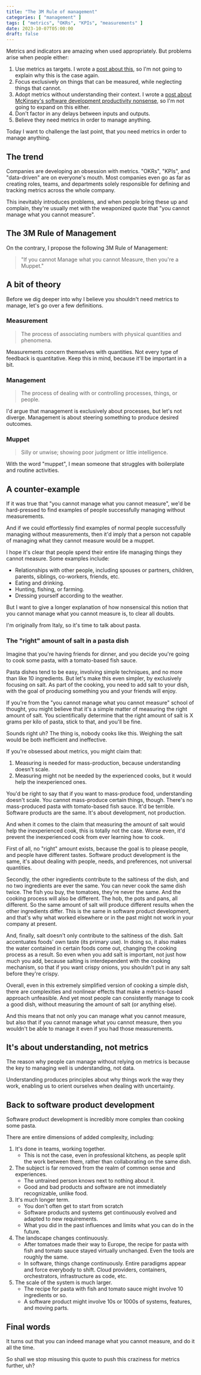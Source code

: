 ```yaml
---
title: "The 3M Rule of management"
categories: [ "management" ]
tags: [ "metrics", "OKRs", "KPIs", "measurements" ]
date: 2023-10-07T05:00:00
draft: false
---
```


Metrics and indicators are amazing when used appropriately. But problems arise when people either:

1. Use metrics as targets. I wrote a [post about this](https://sollecitom.github.io/software-product-development-blog/posts/2023/2023-07-09-management-by-objectives-is-wishful-thinking/), so I'm not going to explain why this is the case again.
2. Focus exclusively on things that can be measured, while neglecting things that cannot.
3. Adopt metrics without understanding their context. I wrote a [post about McKinsey's software development productivity nonsense](https://sollecitom.github.io/software-product-development-blog/posts/2023/2023-08-31-developer-productivity-fuss/), so I'm not going to expand on this either.
4. Don't factor in any delays between inputs and outputs.
5. Believe they need metrics in order to manage anything.

Today I want to challenge the last point, that you need metrics in order to manage anything.

## The trend

Companies are developing an obsession with metrics. "OKRs", "KPIs", and "data-driven" are on everyone's mouth. Most companies even go as far as creating roles, teams, and departments solely responsible for defining and tracking metrics across the whole company.

This inevitably introduces problems, and when people bring these up and complain, they're usually met with the weaponized quote that "you cannot manage what you cannot measure".

## The 3M Rule of Management

On the contrary, I propose the following 3M Rule of Management:

> "If you cannot Manage what you cannot Measure, then you're a Muppet."

## A bit of theory

Before we dig deeper into why I believe you shouldn't need metrics to manage, let's go over a few definitions.

### Measurement

> The process of associating numbers with physical quantities and phenomena.

Measurements concern themselves with quantities. Not every type of feedback is quantitative. Keep this in mind, because it'll be important in a bit.

### Management

> The process of dealing with or controlling processes, things, or people.

I'd argue that management is exclusively about processes, but let's not diverge. Management is about steering something to produce desired outcomes.

### Muppet

> Silly or unwise; showing poor judgment or little intelligence.

With the word "muppet", I mean someone that struggles with boilerplate and routine activities.

## A counter-example

If it was true that "you cannot manage what you cannot measure", we'd be hard-pressed to find examples of people successfully managing without measurements.

And if we could effortlessly find examples of normal people successfully managing without measurements, then it'd imply that a person not capable of managing what they cannot measure would be a muppet.

I hope it's clear that people spend their entire life managing things they cannot measure. Some examples include:

- Relationships with other people, including spouses or partners, children, parents, siblings, co-workers, friends, etc.
- Eating and drinking.
- Hunting, fishing, or farming.
- Dressing yourself according to the weather.

But I want to give a longer explanation of how nonsensical this notion that you cannot manage what you cannot measure is, to clear all doubts.

I'm originally from Italy, so it's time to talk about pasta.

### The "right" amount of salt in a pasta dish

Imagine that you're having friends for dinner, and you decide you're going to cook some pasta, with a tomato-based fish sauce.

Pasta dishes tend to be easy, involving simple techniques, and no more than like 10 ingredients. But let's make this even simpler, by exclusively focusing on salt. As part of the cooking, you need to add salt to your dish, with the goal of producing something you and your friends will enjoy.

If you're from the "you cannot manage what you cannot measure" school of thought, you might believe that it's a simple matter of measuring the right amount of salt. You scientifically determine that the right amount of salt is X grams per kilo of pasta, stick to that, and you'll be fine.

Sounds right uh? The thing is, nobody cooks like this. Weighing the salt would be both inefficient and ineffective.

If you're obsessed about metrics, you might claim that:

1. Measuring is needed for mass-production, because understanding doesn't scale.
2. Measuring might not be needed by the experienced cooks, but it would help the inexperienced ones.

You'd be right to say that if you want to mass-produce food, understanding doesn't scale. You cannot mass-produce certain things, though. There's no mass-produced pasta with tomato-based fish sauce. It'd be terrible. Software products are the same. It's about development, not production.

And when it comes to the claim that measuring the amount of salt would help the inexperienced cook, this is totally not the case. Worse even, it'd prevent the inexperienced cook from ever learning how to cook.

First of all, no "right" amount exists, because the goal is to please people, and people have different tastes. Software product development is the same, it's about dealing with people, needs, and preferences, not universal quantities.

Secondly, the other ingredients contribute to the saltiness of the dish, and no two ingredients are ever the same. You can never cook the same dish twice. The fish you buy, the tomatoes, they're never the same. And the cooking process will also be different. The hob, the pots and pans, all different. So the same amount of salt will produce different results when the other ingredients differ. This is the same in software product development, and that's why what worked elsewhere or in the past might not work in your company at present.

And, finally, salt doesn't only contribute to the saltiness of the dish. Salt accentuates foods' own taste (its primary use). In doing so, it also makes the water contained in certain foods come out, changing the cooking process as a result. So even when you add salt is important, not just how much you add, because salting is interdependent with the cooking mechanism, so that if you want crispy onions, you shouldn't put in any salt before they're crispy.

Overall, even in this extremely simplified version of cooking a simple dish, there are complexities and nonlinear effects that make a metrics-based approach unfeasible. And yet most people can consistently manage to cook a good dish, without measuring the amount of salt (or anything else).

And this means that not only you can manage what you cannot measure, but also that if you cannot manage what you cannot measure, then you wouldn't be able to manage it even if you had those measurements.

## It's about understanding, not metrics

The reason why people can manage without relying on metrics is because the key to managing well is understanding, not data.

Understanding produces principles about why things work the way they work, enabling us to orient ourselves when dealing with uncertainty.

## Back to software product development

Software product development is incredibly more complex than cooking some pasta.

There are entire dimensions of added complexity, including:

1. It's done in teams, working together.
    - This is not the case, even in professional kitchens, as people split the work between them, rather than collaborating on the same dish.
2. The subject is far removed from the realm of common sense and experiences.
    - The untrained person knows next to nothing about it.
    - Good and bad products and software are not immediately recognizable, unlike food.
3. It's much longer term.
    - You don't often get to start from scratch
    - Software products and systems get continuously evolved and adapted to new requirements.
    - What you did in the past influences and limits what you can do in the future.
4. The landscape changes continuously.
    - After tomatoes made their way to Europe, the recipe for pasta with fish and tomato sauce stayed virtually unchanged. Even the tools are roughly the same.
    - In software, things change continuously. Entire paradigms appear and force everybody to shift. Cloud providers, containers, orchestrators, infrastructure as code, etc.
5. The scale of the system is much larger.
    - The recipe for pasta with fish and tomato sauce might involve 10 ingredients or so.
    - A software product might involve 10s or 1000s of systems, features, and moving parts.

## Final words

It turns out that you can indeed manage what you cannot measure, and do it all the time.

So shall we stop misusing this quote to push this craziness for metrics further, uh?